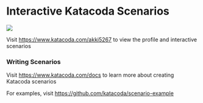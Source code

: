 # Interactive Katacoda Scenarios

[![](http://shields.katacoda.com/katacoda/akki5267/count.svg)](https://www.katacoda.com/akki5267 "Get your profile on Katacoda.com")

Visit https://www.katacoda.com/akki5267 to view the profile and interactive scenarios

### Writing Scenarios
Visit https://www.katacoda.com/docs to learn more about creating Katacoda scenarios

For examples, visit https://github.com/katacoda/scenario-example
